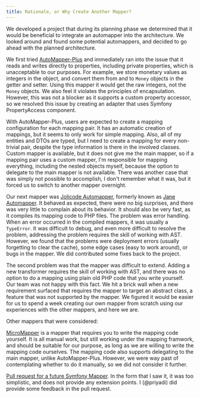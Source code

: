 ```yaml
---
title: Rationale, or Why Create Another Mapper?
---
```


We developed a project that during its planning phase we determined that it
would be beneficial to integrate an automapper into the architecture. We looked
around and found some potential automappers, and decided to go ahead with the
planned architecture.

We first tried
[AutoMapper-Plus](https://github.com/mark-gerarts/automapper-plus) and
immediately ran into the issue that it reads and writes directly to properties,
including private properties, which is unacceptable to our purposes. For
example, we store monetary values as integers in the object, and convert them
from and to `Money` objects in the getter and setter. Using this mapper it would
get the raw integers, not the `Money` objects. We also feel it violates the
principles of encapsulation. However, this was not a blocker as it supports a
custom property accessor, so we resolved this issue by creating an adapter that
uses Symfony PropertyAccess component.

With AutoMapper-Plus, users are expected to create a mapping configuration for
each mapping pair. It has an automatic creation of mappings, but it seems to
only work for simple mapping. Also, all of my entities and DTOs are typed, but I
need to create a mapping for every non-trivial pair, despite the type
information is there in the involved classes. Custom mapper is available, but it
does not give me the main mapper, so if a mapping pair uses a custom mapper, I'm
responsible for mapping everything, including the nested objects myself, because
the option to delegate to the main mapper is not available. There was another
case that was simply not possible to accomplish, I don't remember what it was,
but it forced us to switch to another mapper overnight.

Our next mapper was [Jolicode
Automapper](https://github.com/jolicode/automapper), formerly known as [Jane
Automapper](https://github.com/janephp/automapper). It behaved as expected,
there were no big surprises, and there was very little to complain about its
behavior. It should also be very fast, as it compiles its mapping code to PHP
files. The problem was error handling. When an error occurred in the compiled
mappers, it was usually a `TypeError`. It was difficult to debug, and even more
difficult to resolve the problem, addressing the problem requires the skill of
working with AST. However, we found that the problems were deployment errors
(usually forgetting to clear the cache), some edge cases (easy to work around),
or bugs in the mapper. We did contributed some fixes back to the project.

The second problem was that the mapper was difficult to extend. Adding a new
transformer requires the skill of working with AST, and there was no option to
do a mapping using plain old PHP code that you write yourself. Our team was not
happy with this fact. We hit a brick wall when a new requirement surfaced that
requires the mapper to target an abstract class, a feature that was not
supported by the mapper. We figured it would be easier for us to spend a week
creating our own mapper from scratch using our experiences with the other
mappers, and here we are.

Other mappers that were considered:

[MicroMapper](https://github.com/SymfonyCasts/micro-mapper/) is a mapper that
requires you to write the mapping code yourself. It is all manual work, but
still working under the mapping framwork, and should be suitable for our
purpose, as long as we are willing to write the mapping code ourselves. The
mapping code also supports delegating to the main mapper, unlike
AutoMapper-Plus. However, we were way past of contemplating whether to do it
manually, so we did not consider it further.

[Pull request for a future Symfony Mapper](https://github.com/symfony/symfony/pull/51741).
In the form that I saw it, it was too simplistic, and does not provide any
extension points. I (@priyadi) did provide some feedback in the pull request.
